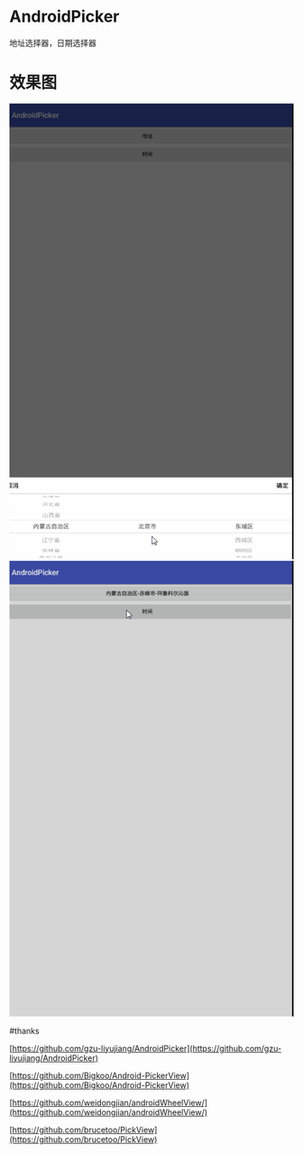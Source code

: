 # AndroidPicker
地址选择器，日期选择器

# 效果图

![地址选择器](/screenshots/address.gif)
![时间选择器](/screenshots/date.gif)

#thanks


[https://github.com/gzu-liyujiang/AndroidPicker](https://github.com/gzu-liyujiang/AndroidPicker)

[https://github.com/Bigkoo/Android-PickerView](https://github.com/Bigkoo/Android-PickerView)

[https://github.com/weidongjian/androidWheelView/](https://github.com/weidongjian/androidWheelView/)

[https://github.com/brucetoo/PickView](https://github.com/brucetoo/PickView)
